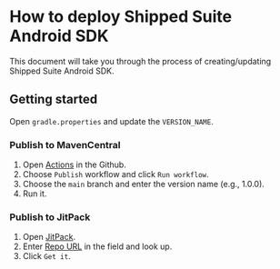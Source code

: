 # How to deploy Shipped Suite Android SDK

This document will take you through the process of creating/updating Shipped Suite Android SDK.

## Getting started

Open `gradle.properties` and update the `VERSION_NAME`.

### Publish to MavenCentral
1. Open [Actions](https://github.com/InvisibleCommerce/shipped-suite-android-client-sdk/actions/workflows/publish.yml) in the Github.
2. Choose `Publish` workflow and click `Run workflow`.
3. Choose the `main` branch and enter the version name (e.g., 1.0.0).
4. Run it.

### Publish to JitPack
1. Open [JitPack](https://www.jitpack.io/).
2. Enter [Repo URL](https://github.com/InvisibleCommerce/shipped-suite-android-client-sdk) in the field and look up.
3. Click `Get it`.